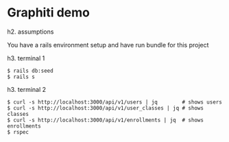 # Graphiti demo

h2. assumptions

You have a rails environment setup and have run bundle for this project

h3. terminal 1
```
$ rails db:seed
$ rails s
```

h3. terminal 2
```
$ curl -s http://localhost:3000/api/v1/users | jq        # shows users
$ curl -s http://localhost:3000/api/v1/user_classes | jq # shows classes
$ curl -s http://localhost:3000/api/v1/enrollments | jq  # shows enrollments
$ rspec
```
